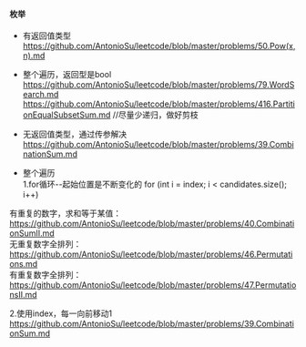#### **枚举**

* 有返回值类型  
https://github.com/AntonioSu/leetcode/blob/master/problems/50.Pow(x,n).md  

* 整个遍历，返回型是bool  
https://github.com/AntonioSu/leetcode/blob/master/problems/79.WordSearch.md
https://github.com/AntonioSu/leetcode/blob/master/problems/416.PartitionEqualSubsetSum.md //尽量少递归，做好剪枝 

* 无返回值类型，通过传参解决
https://github.com/AntonioSu/leetcode/blob/master/problems/39.CombinationSum.md


* 整个遍历  
1.for循环--起始位置是不断变化的  for (int i = index; i < candidates.size(); i++) 

有重复的数字，求和等于某值：https://github.com/AntonioSu/leetcode/blob/master/problems/40.CombinationSumII.md  
无重复数字全排列：https://github.com/AntonioSu/leetcode/blob/master/problems/46.Permutations.md  
有重复数字全排列：https://github.com/AntonioSu/leetcode/blob/master/problems/47.PermutationsII.md  



2.使用index，每一向前移动1
https://github.com/AntonioSu/leetcode/blob/master/problems/39.CombinationSum.md